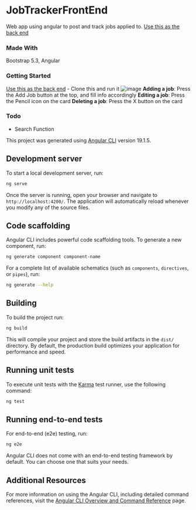 # JobTrackerFrontEnd

Web app using angular to post and track jobs applied to. [Use this as the back end](https://github.com/anguschum99/JobTracker-Backend)

### Made With
Bootstrap 5.3, Angular

### Getting Started
[Use this as the back end](https://github.com/anguschum99/JobTracker-Backend) - Clone this and run it
![image](https://github.com/user-attachments/assets/4b5998ba-0857-4fc7-a75f-084c08f2f5eb)
**Adding a job**: Press the Add Job button at the top, and fill info accordingly
**Editing a job**: Press the Pencil icon on the card
**Deleting a job**: Press the X button on the card

### Todo
- Search Function





This project was generated using [Angular CLI](https://github.com/angular/angular-cli) version 19.1.5.


## Development server

To start a local development server, run:

```bash
ng serve
```

Once the server is running, open your browser and navigate to `http://localhost:4200/`. The application will automatically reload whenever you modify any of the source files.

## Code scaffolding

Angular CLI includes powerful code scaffolding tools. To generate a new component, run:

```bash
ng generate component component-name
```

For a complete list of available schematics (such as `components`, `directives`, or `pipes`), run:

```bash
ng generate --help
```

## Building

To build the project run:

```bash
ng build
```

This will compile your project and store the build artifacts in the `dist/` directory. By default, the production build optimizes your application for performance and speed.

## Running unit tests

To execute unit tests with the [Karma](https://karma-runner.github.io) test runner, use the following command:

```bash
ng test
```

## Running end-to-end tests

For end-to-end (e2e) testing, run:

```bash
ng e2e
```

Angular CLI does not come with an end-to-end testing framework by default. You can choose one that suits your needs.

## Additional Resources

For more information on using the Angular CLI, including detailed command references, visit the [Angular CLI Overview and Command Reference](https://angular.dev/tools/cli) page.
